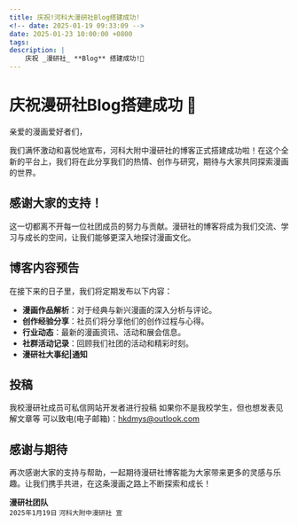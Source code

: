 ```yaml
---
title: 庆祝!河科大漫研社Blog搭建成功!
<!-- date: 2025-01-19 09:33:09 -->
date: 2025-01-23 10:00:00 +0800
tags:
description: |
    庆祝 _漫研社_ **Blog** 搭建成功!🎉
---
```

# 庆祝漫研社Blog搭建成功 🎉

亲爱的漫画爱好者们，

我们满怀激动和喜悦地宣布，河科大附中漫研社的博客正式搭建成功啦！在这个全新的平台上，我们将在此分享我们的热情、创作与研究，期待与大家共同探索漫画的世界。

## 感谢大家的支持！

这一切都离不开每一位社团成员的努力与贡献。漫研社的博客将成为我们交流、学习与成长的空间，让我们能够更深入地探讨漫画文化。

## 博客内容预告

在接下来的日子里，我们将定期发布以下内容：

- **漫画作品解析**：对于经典与新兴漫画的深入分析与评论。
- **创作经验分享**：社员们将分享他们的创作过程与心得。
- **行业动态**：最新的漫画资讯、活动和展会信息。
- **社群活动记录**：回顾我们社团的活动和精彩时刻。
- **漫研社大事纪|通知**

## 投稿

我校漫研社成员可私信网站开发者进行投稿
如果你不是我校学生，但也想发表见解文章等
可以致电(电子邮箱)：[hkdmys@outlook.com](mailto:hkdmys@outlook.com)

## 感谢与期待

再次感谢大家的支持与帮助，一起期待漫研社博客能为大家带来更多的灵感与乐趣。让我们携手共进，在这条漫画之路上不断探索和成长！

**漫研社团队**  
`2025年1月19日`
`河科大附中漫研社 宣`
